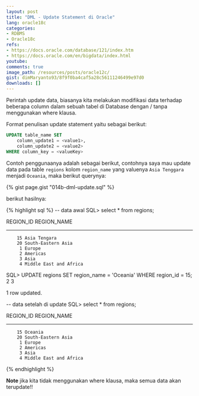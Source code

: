 ```yaml
---
layout: post
title: "DML - Update Statement di Oracle"
lang: oracle18c
categories:
- RDBMS
- Oracle18c
refs: 
- https://docs.oracle.com/database/121/index.htm
- https://docs.oracle.com/en/bigdata/index.html
youtube: 
comments: true
image_path: /resources/posts/oracle12c/
gist: dimMaryanto93/8f9f0ba4caf5a28c56111246499e97d0
downloads: []
---
```


Perintah update data, biasanya kita melakukan modifikasi data terhadap beberapa column dalam sebuah tabel di Database dengan / tanpa menggunakan where klausa.

Format penulisan update statement yaitu sebagai berikut:

```sql
UPDATE table_name SET 
    column_update1 = <value1>, 
    column_update2 = <value2>
WHERE column_key = <valueKey>
```

Contoh penggunaanya adalah sebagai berikut, contohnya saya mau update data pada table `regions` kolom `region_name` yang valuenya `Asia Tenggara` menjadi `Oceania`, maka berikut querynya:

{% gist page.gist "014b-dml-update.sql" %}

berikut hasilnya:

{% highlight sql %}
-- data awal
SQL> select * from regions;

 REGION_ID REGION_NAME
---------- -------------------------
        15 Asia Tengara
        20 South-Eastern Asia
         1 Europe
         2 Americas
         3 Asia
         4 Middle East and Africa

SQL> UPDATE regions
SET region_name = 'Oceania'
WHERE region_id = 15;  2    3

1 row updated.

-- data setelah di update
SQL> select * from regions;

 REGION_ID REGION_NAME
---------- -------------------------
        15 Oceania
        20 South-Eastern Asia
         1 Europe
         2 Americas
         3 Asia
         4 Middle East and Africa
{% endhighlight %}

**Note** jika kita tidak menggunakan where klausa, maka semua data akan terupdate!!
